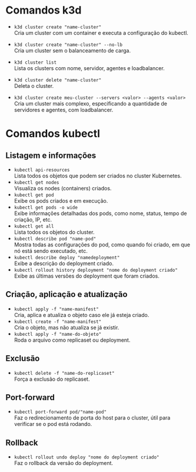 # Comandos k3d

- `k3d cluster create "name-cluster"`  
  Cria um cluster com um container e executa a configuração do kubectl.

- `k3d cluster create "name-cluster" --no-lb`  
  Cria um cluster sem o balanceamento de carga.

- `k3d cluster list`  
  Lista os clusters com nome, servidor, agentes e loadbalancer.

- `k3d cluster delete "name-cluster"`  
  Deleta o cluster.

- `k3d cluster create meu-cluster --servers <valor> --agents <valor>`  
  Cria um cluster mais complexo, especificando a quantidade de servidores e agentes, com loadbalancer.


# Comandos kubectl

## Listagem e informações
- `kubectl api-resources`  
  Lista todos os objetos que podem ser criados no cluster Kubernetes.
- `kubectl get nodes`  
  Visualiza os nodes (containers) criados.
- `kubectl get pod`  
  Exibe os pods criados e em execução.
- `kubectl get pods -o wide`  
  Exibe informações detalhadas dos pods, como nome, status, tempo de criação, IP, etc.
- `kubectl get all`  
  Lista todos os objetos do cluster.
- `kubectl describe pod "name-pod"`  
  Mostra todas as configurações do pod, como quando foi criado, em que nó está sendo executado, etc.
- `kubectl describe deploy "namedeployment"`  
  Exibe a descrição do deployment criado.
- `kubectl rollout history deployment "nome do deployment criado"`  
  Exibe as últimas versões do deployment que foram criados.

## Criação, aplicação e atualização
- `kubectl apply -f "name-manifest"`  
  Cria, aplica e atualiza o objeto caso ele já esteja criado.
- `kubectl create -f "name-manifest"`  
  Cria o objeto, mas não atualiza se já existir.
- `kubectl apply -f "name-do-objeto"`  
  Roda o arquivo como replicaset ou deployment.

## Exclusão
- `kubectl delete -f "name-do-replicaset"`  
  Força a exclusão do replicaset.

## Port-forward
- `kubectl port-forward pod/"name-pod"`  
  Faz o redirecionamento de porta do host para o cluster, útil para verificar se o pod está rodando.

## Rollback
- `kubectl rollout undo deploy "nome do deployment criado"`  
  Faz o rollback da versão do deployment.
